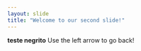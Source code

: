 ```yaml
---
layout: slide
title: "Welcome to our second slide!"
---
```

**teste negrito**
Use the left arrow to go back!
